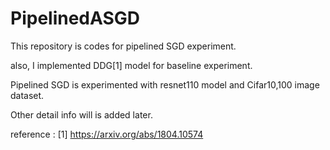 # PipelinedASGD

This repository is codes for pipelined SGD experiment.

also, I implemented DDG[1] model for baseline experiment.

Pipelined SGD is experimented with resnet110 model and Cifar10,100 image dataset.

Other detail info will is added later.

reference :
[1] https://arxiv.org/abs/1804.10574

